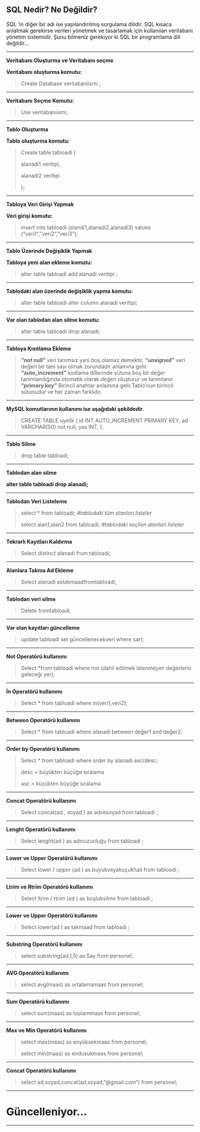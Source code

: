 **SQL Nedir? Ne Değildir?**
---------------------------

SQL ‘in diğer bir adı ise yapılandırılmış sorgulama dilidir. SQL kısaca anlatmak gerekirse verileri yönetmek ve tasarlamak için kullanılan veritabanı yönetim sistemidir. Şunu bilmeniz gerekiyor ki SQL bir programlama dili değildir…


----------


**Veritabanı Oluşturma ve Veritabanı seçme**

**Veritabanı oluşturma komutu:**

> Create Database veritabaniismi ;


----------


**Veritabanı Seçme Komutu:**

> Use veritabanıismi;


----------


**Tablo Oluşturma**

**Tablo oluşturma komutu:**

> Create table tabloadi (
> 
> alanadi1 veritipi,
> 
> alanadi2 veritipi
> 
> );


----------


**Tabloya Veri Girişi Yapmak**

**Veri girişi komutu:**

> insert into tabloadi (alandi1,alanadi2,alanadi3) values
> (“veri1“,”veri2“,”veri3“);


----------


**Tablo Üzerinde Değişiklik Yapmak**

**Tabloya yeni alan ekleme komutu:**

> alter table tabloadi add alanadi veritipi ;


----------


**Tablodaki alan üzerinde değişiklik yapma komutu:**

> alter table tabloadi alter column alanadi veritipi;


----------


**Var olan tablodan alan silme komutu:**

> alter table tabloadi drop alanadi;


----------


**Tabloya Kısıtlama Ekleme**

> **“not null”** veri tanımsız yani boş olamaz demektir.
> **“unsigned”** veri değeri bir tam sayı olmak zorundadır anlamına gelir.
> **“auto_increment”** kodlama dillerinde sütuna boş bir değer tanımlandığında otomatik olarak değeri oluşturur ve tanımlanır.
> **“primary key”** Birincil anahtar anlamına gelir.Tablo’nun birincil sütunudur ve her zaman farklıdır.


----------


**MySQL komutlarının kullanımı ise aşağıdaki şekildedir.**

> CREATE TABLE uyelik 
> ( 
> id INT AUTO_INCREMENT PRIMARY KEY,
>  ad VARCHAR(50) not null,
>   yas INT, 
> );


----------


**Tablo Silme**

> drop table tabloadi;


----------


**Tablodan alan silme**

**alter table tabloadi drop alanadi;**


----------


**Tablodan Veri Listeleme**

> select * from  tabloadi; *#tablodaki tüm alanları listeler*
> 
> select alan1,alan2 from tabloadi; *#tablodaki seçilen alanlari listeler*


----------


**Tekrarlı Kayıtları Kaldırma**

> Select distinct alanadi from tabloadi;


----------


**Alanlara Takma Ad Ekleme**

> Select alanadi astakmaadfromtabloadi;


----------


**Tablodan veri silme**

> Delete fromtabloadi;


----------


**Var olan kayıtları güncelleme**


> update tabloadi set güncellenecekveri where sart;


----------


**Not Operatörü kullanımı**

> Select *from tabloadi where not (dahil edilmek istenmeyen değerlerin
> geleceği yer);


----------


**İn Operatörü kullanımı**

> Select * from tabloadi where in(veri1,veri2);


----------


**Between Operatörü kullanımı**

> Select  * from tabloadi where alanadi between değer1 and değer2;


----------


**Order by Operatörü kullanımı**

> Select  * from tabloadi where order by alanadi asc/desc;
> 
> desc = büyükten küçüğe sıralama
> 
> asc = küçükten büyüğe sıralama


----------


**Concat Operatörü kullanımı**

> Select  concat(ad , soyad ) as advesoyad from tabloadi ;


----------


**Lenght Operatörü kullanımı**

> Select  lenght(ad  ) as adınuzunluğu from tabloadi ;


----------


**Lower ve Upper Operatörü kullanımı**

> Select  lower / upper (ad ) as buyukveyakuçukhali from tabloadi ;


----------


**Ltrim ve Rtrim Operatörü kullanımı**

> Select  ltrim / rtrim (ad ) as boşluksilme from tabloadi ;


----------


**Lower ve Upper Operatörü kullanımı**

> Select  lower(ad ) as takmaad from tabloadi ;


----------


**Substring Operatörü kullanımı**

> select substring(ad,1,5) as Say from personel;


----------


**AVG Operatörü kullanımı**

> select avg(maas) as ortalamamaas from personel;


----------


**Sum Operatörü kullanımı**

> select sum(maas) as toplammaas from personel;


----------


**Max ve Min Operatörü kullanımı**

> select max(maas) as enyüksekmaas from personel;
> 
> select min(maas) as endusukmaas from personel;


----------


**Concat Operatörü kullanımı**

> select ad,soyad,concat(ad,soyad,”@gmail.com“) from personel;

 


----------

Güncelleniyor...
================


----------
